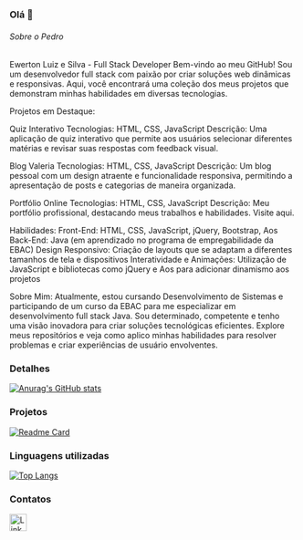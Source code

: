 ### Olá 👋


###### Sobre o Pedro

Ewerton Luiz e Silva - Full Stack Developer
Bem-vindo ao meu GitHub! Sou um desenvolvedor full stack com paixão por criar soluções web dinâmicas e responsivas. Aqui, você encontrará uma coleção dos meus projetos que demonstram minhas habilidades em diversas tecnologias.

Projetos em Destaque:

Quiz Interativo
Tecnologias: HTML, CSS, JavaScript
Descrição: Uma aplicação de quiz interativo que permite aos usuários selecionar diferentes matérias e revisar suas respostas com feedback visual.

Blog Valeria
Tecnologias: HTML, CSS, JavaScript
Descrição: Um blog pessoal com um design atraente e funcionalidade responsiva, permitindo a apresentação de posts e categorias de maneira organizada.

Portfólio Online
Tecnologias: HTML, CSS, JavaScript
Descrição: Meu portfólio profissional, destacando meus trabalhos e habilidades. Visite aqui.

Habilidades:
Front-End: HTML, CSS, JavaScript, jQuery, Bootstrap, Aos
Back-End: Java (em aprendizado no programa de empregabilidade da EBAC)
Design Responsivo: Criação de layouts que se adaptam a diferentes tamanhos de tela e dispositivos
Interatividade e Animações: Utilização de JavaScript e bibliotecas como jQuery e Aos para adicionar dinamismo aos projetos

Sobre Mim:
Atualmente, estou cursando Desenvolvimento de Sistemas e participando de um curso da EBAC para me especializar em desenvolvimento full stack Java. Sou determinado, competente e tenho uma visão inovadora para criar soluções tecnológicas eficientes. Explore meus repositórios e veja como aplico minhas habilidades para resolver problemas e criar experiências de usuário envolventes.

### Detalhes

[![Anurag's GitHub stats](https://github-readme-stats.vercel.app/api?username=Ewerton-luiz-e-silva&show_icons=true&theme=dark)](https://github.com/anuraghazra/github-readme-stats)

### Projetos

[![Readme Card](https://github-readme-stats.vercel.app/api/pin/?username=Ewerton-luiz-e-silva&repo=meu-portf-lio&theme=dark)](https://github.com/anuraghazra/github-readme-stats)

### Linguagens utilizadas

[![Top Langs](https://github-readme-stats.vercel.app/api/top-langs/?username=Ewerton-luiz-e-silva&layout=compact)](https://github.com/anuraghazra/github-readme-stats)


### Contatos

[<img src='https://img.shields.io/badge/LinkedIn-0077B5?style=for-the-badge&logo=linkedin&logoColor=white' alt='Linkedin' height='30'>](https://www.linkedin.com/in/ewerton-luiz-e-silva-63b0a42b3/)
